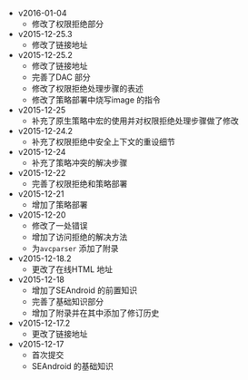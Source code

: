 + v2016-01-04
    * 修改了权限拒绝部分
+ v2015-12-25.3
    * 修改了链接地址
+ v2015-12-25.2
    * 修改了链接地址
    * 完善了DAC 部分
    * 修改了权限拒绝处理步骤的表述
    * 修改了策略部署中烧写image 的指令
+ v2015-12-25
    * 补充了原生策略中宏的使用并对权限拒绝处理步骤做了修改
+ v2015-12-24.2
    * 补充了权限拒绝中安全上下文的重设细节
+ v2015-12-24
    * 补充了策略冲突的解决步骤
+ v2015-12-22
    * 完善了权限拒绝和策略部署
+ v2015-12-21
    * 增加了策略部署
+ v2015-12-20
    * 修改了一处错误
    * 增加了访问拒绝的解决方法
    * 为`avcparser` 添加了附录
+ v2015-12-18.2
    * 更改了在线HTML 地址
+ v2015-12-18
    * 增加了SEAndroid 的前置知识
    * 完善了基础知识部分
    * 增加了附录并在其中添加了修订历史
+ v2015-12-17.2
    * 更改了链接地址
+ v2015-12-17
    * 首次提交
    * SEAndroid 的基础知识

